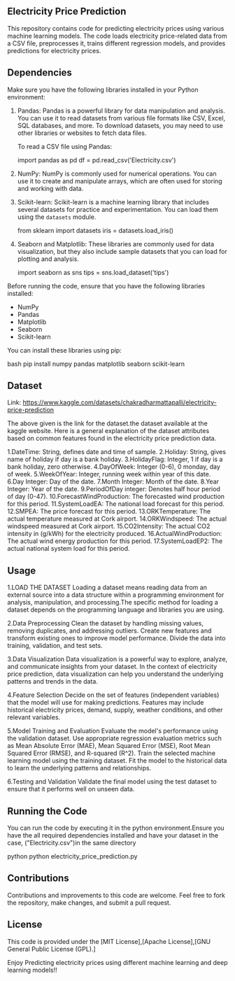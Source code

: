 ## Electricity Price Prediction

This repository contains code for predicting electricity prices using various machine learning models. The code loads electricity price-related data from a CSV file, preprocesses it, trains different regression models, and provides predictions for electricity prices.

## Dependencies

Make sure you have the following libraries installed in your Python environment:

1. Pandas: Pandas is a powerful library for data manipulation and analysis. You can use it to read datasets from various file formats like CSV, Excel, SQL databases, and more. To download datasets, you may need to use other libraries or websites to fetch data files.

   To read a CSV file using Pandas:
  
   import pandas as pd
   df = pd.read_csv('Electricity.csv')
   

2. NumPy: NumPy is commonly used for numerical operations. You can use it to create and manipulate arrays, which are often used for storing and working with data.

3. Scikit-learn: Scikit-learn is a machine learning library that includes several datasets for practice and experimentation. You can load them using the `datasets` module.

   from sklearn import datasets
   iris = datasets.load_iris()
   

4. Seaborn and Matplotlib: These libraries are commonly used for data visualization, but they also include sample datasets that you can load for plotting and analysis.

   import seaborn as sns
   tips = sns.load_dataset('tips')

Before running the code, ensure that you have the following libraries installed:

- NumPy
- Pandas
- Matplotlib
- Seaborn
- Scikit-learn

You can install these libraries using pip:

bash
pip install numpy pandas matplotlib seaborn scikit-learn

## Dataset 
Link: https://www.kaggle.com/datasets/chakradharmattapalli/electricity-price-prediction

The above given is the link for the dataset.the dataset available at the kaggle website.
Here is a general explanation of the dataset attributes based on common features found in the electricity price prediction data.

1.DateTime: String, defines date and time of sample.
2.Holiday: String, gives name of holiday if day is a bank holiday.
3.HolidayFlag: Integer, 1 if day is a bank holiday, zero otherwise.
4.DayOfWeek: Integer (0-6), 0 monday, day of week.
5.WeekOfYear: Integer, running week within year of this date.
6.Day Integer: Day of the date.
7.Month Integer: Month of the date.
8.Year Integer: Year of the date.
9.PeriodOfDay integer: Denotes half hour period of day (0-47).
10.ForecastWindProduction: The forecasted wind production for this period.
11.SystemLoadEA: The national load forecast for this period.
12.SMPEA: The price forecast for this period.
13.ORKTemperature: The actual temperature measured at Cork airport.
14.ORKWindspeed: The actual windspeed measured at Cork airport.
15.CO2Intensity: The actual CO2 intensity in (g/kWh) for the electricity produced.
16.ActualWindProduction: The actual wind energy production for this period.
17.SystemLoadEP2: The actual national system load for this period.

## Usage
 
1.LOAD THE DATASET 
Loading a dataset means reading data from an external source into a data structure within a programming environment for analysis, manipulation, and processing.The specific method for loading a dataset depends on the programming language and libraries you are using.

2.Data Preprocessing 
Clean the dataset by handling missing values, removing duplicates, and addressing outliers.
Create new features and transform existing ones to improve model performance.
Divide the data into training, validation, and test sets.

3.Data Visualization
Data visualization is a powerful way to explore, analyze, and communicate insights from your dataset. In the context of electricity price prediction, data visualization can help you understand the underlying patterns and trends in the data. 

4.Feature Selection 
Decide on the set of features (independent variables) that the model will use for making predictions. Features may include historical electricity prices, demand, supply, weather conditions, and other relevant variables.

5.Model Training and Evaluation 
Evaluate the model's performance using the validation dataset. Use appropriate regression evaluation metrics such as Mean Absolute Error (MAE), Mean Squared Error (MSE), Root Mean Squared Error (RMSE), and R-squared (R^2).
Train the selected machine learning model using the training dataset. Fit the model to the historical data to learn the underlying patterns and relationships.

6.Testing and Validation 
Validate the final model using the test dataset to ensure that it performs well on unseen data.

## Running the Code

You can run the code by executing it in the python environment.Ensure you have the all required dependencies installed and have your dataset in the case, ("Electricity.csv")in the same directory

python 
python electricity_price_prediction.py

## Contributions

Contributions and improvements to this code are welcome. Feel free to fork the repository, make changes, and submit a pull request.

## License

This code is provided under the [MIT License],[Apache License],[GNU General Public License (GPL).]

Enjoy Predicting electricity prices using different machine learning and deep learning models!!